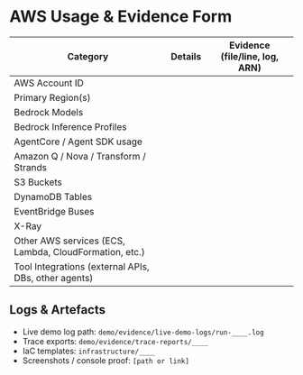 # AWS Usage & Evidence Form

| Category | Details | Evidence (file/line, log, ARN) |
| --- | --- | --- |
| AWS Account ID |  |  |
| Primary Region(s) |  |  |
| Bedrock Models |  |  |
| Bedrock Inference Profiles |  |  |
| AgentCore / Agent SDK usage |  |  |
| Amazon Q / Nova / Transform / Strands |  |  |
| S3 Buckets |  |  |
| DynamoDB Tables |  |  |
| EventBridge Buses |  |  |
| X-Ray |  |  |
| Other AWS services (ECS, Lambda, CloudFormation, etc.) |  |  |
| Tool Integrations (external APIs, DBs, other agents) |  |  |

## Logs & Artefacts
- Live demo log path: `demo/evidence/live-demo-logs/run-____.log`
- Trace exports: `demo/evidence/trace-reports/____`
- IaC templates: `infrastructure/____`
- Screenshots / console proof: `[path or link]`

